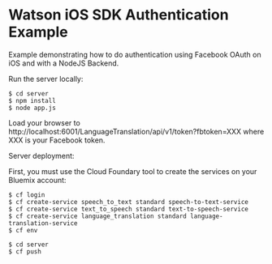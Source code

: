 # Watson iOS SDK Authentication Example


Example demonstrating how to do authentication using Facebook OAuth on
iOS and with a NodeJS Backend.

Run the server locally:

```shell
$ cd server
$ npm install
$ node app.js
```

Load your browser to http://localhost:6001/LanguageTranslation/api/v1/token?fbtoken=XXX where XXX is your Facebook token.

Server deployment:

First, you must use the Cloud Foundary tool to create the services on your Bluemix account:

``` shell
$ cf login
$ cf create-service speech_to_text standard speech-to-text-service
$ cf create-service text_to_speech standard text-to-speech-service
$ cf create-service language_translation standard language-translation-service
$ cf env
```

```
$ cd server
$ cf push
```
